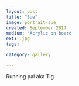 ```yaml
---
layout: post
title: "Sue"
image: portrait-sue
created: September 2017
medium: 'Acrylic on board'
ext: .jpg
tags:

category: gallery

---
```


Running pal aka Tig
